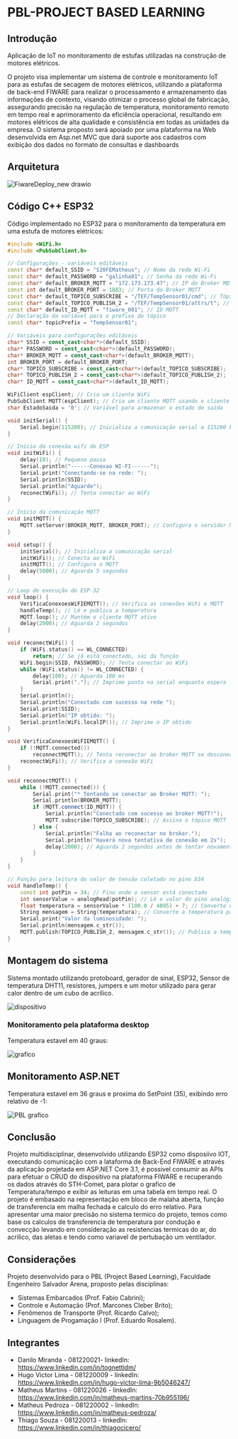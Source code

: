 # PBL-PROJECT BASED LEARNING

## Introdução

Aplicação de IoT no monitoramento de estufas utilizadas na construção de motores elétricos.

O projeto visa implementar um sistema de controle e monitoramento IoT para as estufas de secagem de motores elétricos, utilizando a plataforma de back-end FIWARE para realizar o processamento e armazenamento das informações de contexto, visando otimizar o processo global de fabricação, assegurando precisão na regulação de temperatura, monitoramento remoto em tempo real e aprimoramento da eficiência operacional, resultando em motores elétricos de alta qualidade e consistência em todas as unidades da empresa. O sistema proposto será apoiado por uma plataforma na Web desenvolvida em Asp.net MVC que dará suporte aos cadastros com exibição dos dados no formato de consultas e dashboards

## Arquitetura

![FiwareDeploy_new drawio](https://github.com/Hugo-Victorr/PBL-Project/assets/78647874/2ca611ed-d5f2-4ec2-8b85-ed7b00d5fb1d)

## Código C++ ESP32

Código implementado no ESP32 para o monitoramento da temperatura em uma estufa de motores elétricos:

```cpp
#include <WiFi.h>
#include <PubSubClient.h>

// Configurações - variáveis editáveis
const char* default_SSID = "S20FEMatheus"; // Nome da rede Wi-Fi
const char* default_PASSWORD = "galinha01"; // Senha da rede Wi-Fi
const char* default_BROKER_MQTT = "172.173.173.47"; // IP do Broker MQTT
const int default_BROKER_PORT = 1883; // Porta do Broker MQTT
const char* default_TOPICO_SUBSCRIBE = "/TEF/TempSensor01/cmd"; // Tópico MQTT de escuta
const char* default_TOPICO_PUBLISH_2 = "/TEF/TempSensor01/attrs/t"; // Tópico MQTT de envio de informações para Broker
const char* default_ID_MQTT = "fiware_001"; // ID MQTT
// Declaração da variável para o prefixo do tópico
const char* topicPrefix = "TempSensor01";

// Variáveis para configurações editáveis
char* SSID = const_cast<char*>(default_SSID);
char* PASSWORD = const_cast<char*>(default_PASSWORD);
char* BROKER_MQTT = const_cast<char*>(default_BROKER_MQTT);
int BROKER_PORT = default_BROKER_PORT;
char* TOPICO_SUBSCRIBE = const_cast<char*>(default_TOPICO_SUBSCRIBE);
char* TOPICO_PUBLISH_2 = const_cast<char*>(default_TOPICO_PUBLISH_2);
char* ID_MQTT = const_cast<char*>(default_ID_MQTT);

WiFiClient espClient; // Cria um cliente WiFi
PubSubClient MQTT(espClient); // Cria um cliente MQTT usando o cliente WiFi
char EstadoSaida = '0'; // Variável para armazenar o estado de saída

void initSerial() {
    Serial.begin(115200); // Inicializa a comunicação serial a 115200 bps
}

// Início da conexão wifi do ESP 
void initWiFi() {
    delay(10); // Pequena pausa
    Serial.println("------Conexao WI-FI------");
    Serial.print("Conectando-se na rede: ");
    Serial.println(SSID);
    Serial.println("Aguarde");
    reconectWiFi(); // Tenta conectar ao WiFi
}

// Início da comunicação MQTT
void initMQTT() {
    MQTT.setServer(BROKER_MQTT, BROKER_PORT); // Configura o servidor MQTT
}

void setup() {
    initSerial(); // Inicializa a comunicação serial
    initWiFi(); // Conecta ao WiFi
    initMQTT(); // Configura o MQTT
    delay(5000); // Aguarda 5 segundos
}

// Loop de execução do ESP-32
void loop() {
    VerificaConexoesWiFIEMQTT(); // Verifica as conexões WiFi e MQTT
    handleTemp(); // Lê e publica a temperatura
    MQTT.loop(); // Mantém o cliente MQTT ativo
    delay(2000); // Aguarda 2 segundos
}

void reconectWiFi() {
    if (WiFi.status() == WL_CONNECTED)
        return; // Se já está conectado, sai da função
    WiFi.begin(SSID, PASSWORD); // Tenta conectar ao WiFi
    while (WiFi.status() != WL_CONNECTED) {
        delay(100); // Aguarda 100 ms
        Serial.print("."); // Imprime ponto na serial enquanto espera
    }
    Serial.println();
    Serial.println("Conectado com sucesso na rede ");
    Serial.print(SSID);
    Serial.println("IP obtido: ");
    Serial.println(WiFi.localIP()); // Imprime o IP obtido
}

void VerificaConexoesWiFIEMQTT() {
    if (!MQTT.connected())
        reconnectMQTT(); // Tenta reconectar ao broker MQTT se desconectado
    reconectWiFi(); // Verifica a conexão WiFi
}

void reconnectMQTT() {
    while (!MQTT.connected()) {
        Serial.print("* Tentando se conectar ao Broker MQTT: ");
        Serial.println(BROKER_MQTT);
        if (MQTT.connect(ID_MQTT)) {
            Serial.println("Conectado com sucesso ao broker MQTT!");
            MQTT.subscribe(TOPICO_SUBSCRIBE); // Assina o tópico MQTT
        } else {
            Serial.println("Falha ao reconectar no broker.");
            Serial.println("Haverá nova tentativa de conexão em 2s");
            delay(2000); // Aguarda 2 segundos antes de tentar novamente
        }
    }
}

// Função para leitura do valor de tensão coletado no pino D34
void handleTemp() {
    const int potPin = 34; // Pino onde o sensor está conectado
    int sensorValue = analogRead(potPin); // Lê o valor do pino analógico
    float temperatura = sensorValue * (100.0 / 4095) + 7; // Converte o valor lido para temperatura
    String mensagem = String(temperatura); // Converte a temperatura para string
    Serial.print("Valor da luminosidade: ");
    Serial.println(mensagem.c_str());
    MQTT.publish(TOPICO_PUBLISH_2, mensagem.c_str()); // Publica a temperatura no tópico MQTT
}
```

## Montagem do sistema

Sistema montado utilizando protoboard, gerador de sinal, ESP32, Sensor de temperatura DHT11,  resistores, jumpers e um motor utilizado para gerar calor dentro de um cubo de acrilico.

![dispositivo](https://github.com/Hugo-Victorr/PBL-Project/assets/105120915/80945669-7f37-4c56-a8b4-6b874df5a6ca)

### Monitoramento pela plataforma desktop

Temperatura estavel em 40 graus: 

![grafico](https://github.com/Hugo-Victorr/PBL-Project/assets/105120915/82c4a63b-a4d9-48f2-bdf4-2f84e1a2f00c)

## Monitoramento ASP.NET 

Temperatura estavel em 36 graus e proxima do SetPoint (35), exibindo erro relativo de -1:

![PBL grafico](https://github.com/Hugo-Victorr/PBL-Project/assets/105120915/ee008902-f7d5-4360-ac83-54b233c6a046)

## Conclusão

Projeto multidisciplinar, desenvolvido utilizando ESP32 como disposiivo IOT, executando comunicação com a lataforma de Back-End FIWARE e através da aplicação projetada em ASP.NET Core 3.1, é possivel consumir as APIs para efetuar o CRUD do dispositivo na plataforma FIWARE e recuperando os dados através do STH-Comet, para plotar o grafico de Temperatura/tempo e exibir as leituras em uma tabela em tempo real. O projeto é embasado na representação em bloco de malaha aberta, função de transferencia em malha fechada e calculo do erro relativo. Para apresentar uma maior precisão no sistema termico do projeto, temos como base os calculos de transferencia de temperatura por condução e convecção levando em consideração as resistencias termicas do ar, do acrilico, das aletas e tendo como variavel de pertubação um ventilador.

## Considerações 

Projeto desenvolvido para o PBL (Project Based Learning), Faculdade Engenheiro Salvador Arena, proposto pelas disciplinas: 

- Sistemas Embarcados (Prof. Fabio Cabrini);
- Controle e Automação (Prof. Marcones Cleber Brito);
- Fenômenos de Transporte (Prof. Ricardo Calvo);
- Linguagem de Progamação I (Prof. Eduardo Rosalem).

## Integrantes

- Danilo Miranda - 081220021- linkedIn: https://www.linkedin.com/in/tognettidm/
- Hugo Victor Lima - 081220009 - linkedIn:  https://www.linkedin.com/in/hugo-victor-lima-9b5046247/
- Matheus Martins - 081220026 - linkedIn: https://www.linkedin.com/in/matheus-martins-70b955196/
- Matheus Pedroza - 081220002 - linkedIn: https://www.linkedin.com/in/matheus-pedroza/
- Thiago Souza - 081220013 - linkedIn: https://www.linkedin.com/in/thiagocicero/

